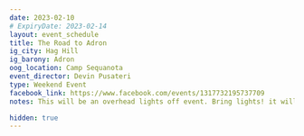 ```yaml
---
date: 2023-02-10
# ExpiryDate: 2023-02-14
layout: event_schedule
title: The Road to Adron
ig_city: Hag Hill
ig_barony: Adron
oog_location: Camp Sequanota
event_director: Devin Pusateri
type: Weekend Event
facebook_link: https://www.facebook.com/events/1317732195737709
notes: This will be an overhead lights off event. Bring lights! it will be hard to see indoors! 

hidden: true
---
```

